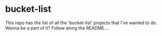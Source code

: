 # bucket-list
This repo has the list of all the 'bucket-list' projects that I've wanted to do. Wanna be a part of it? Follow along the README....
